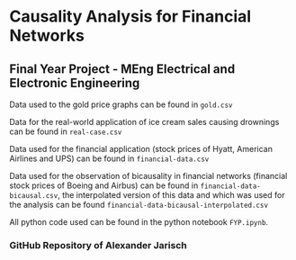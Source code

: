 # Causality Analysis for Financial Networks

## Final Year Project - MEng Electrical and Electronic Engineering

Data used to the gold price graphs can be found in `gold.csv`

Data for the real-world application of ice cream sales causing drownings can be found in `real-case.csv`

Data used for the financial application (stock prices of Hyatt, American Airlines and UPS) can be found in `financial-data.csv`

Data used for the observation of bicausality in financial networks (financial stock prices of Boeing and Airbus) can be found in `financial-data-bicausal.csv`, the interpolated version of this data and which was used for the analysis can be found `financial-data-bicausal-interpolated.csv`

All python code used can be found in the python notebook `FYP.ipynb`.

### GitHub Repository of Alexander Jarisch
